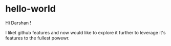 # hello-world


Hi Darshan !

I liket github features and now would like to explore it further 
to leverage it's features to the fullest powewr.
